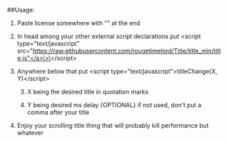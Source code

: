 ##Usage:

1. Paste license somewhere with "<!--" at the very beginning and "-->" at the end 

2. In head among your other external script declarations put \<script type="text/javascript" src="<a href="javascript:void(0)">https://raw.githubusercontent.com/rougetimelord/Title/title_min/title.js"</a>\>\</script\>

3. Anywhere below that put \<script type="text/javascript"\>titleChange(X, Y)\</script\>
  
	3. X being the desired title in quotation marks
  
	3. Y being desired ms delay {OPTIONAL} if not used, don't put a comma after your title

4. Enjoy your scrolling title thing that will probably kill performance but whatever
